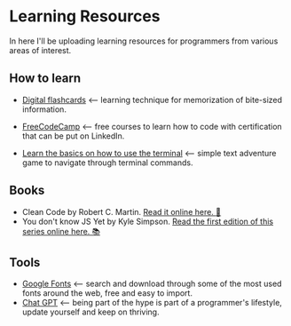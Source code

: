 # Learning Resources

In here I'll be uploading learning resources for programmers from various areas of interest.

## How to learn

- [Digital flashcards](https://ankiweb.net/decks/) <-- learning technique for memorization of bite-sized information.
- [FreeCodeCamp](https://www.freecodecamp.org/learn/) <-- free courses to learn how to code with certification that can be put on LinkedIn.

- [Learn the basics on how to use the terminal](https://gitlab.com/slackermedia/bashcrawl) <-- simple text adventure game to navigate through terminal commands.

## Books

- Clean Code by Robert C. Martin. [ Read it online here. :blue_book:](https://github.com/jnguyen095/clean-code/blob/master/Clean.Code.A.Handbook.of.Agile.Software.Craftsmanship.pdf)
- You don't know JS Yet by Kyle Simpson. [Read the first edition of this series online here. 📚](https://github.com/getify/You-Dont-Know-JS/blob/1st-ed/README.md)

## Tools

- [Google Fonts](https://fonts.google.com/) <-- search and download through some of the most used fonts around the web, free and easy to import.
- [Chat GPT](https://chat.openai.com/auth/login?next=%2Fchat) <-- being part of the hype is part of a programmer's lifestyle, update yourself and keep on thriving.
